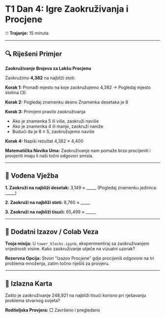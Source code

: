 # T1 Dan 4: Igre Zaokruživanja i Procjene

⏱ **Trajanje:** 15 minuta

---

## 🔍 Riješeni Primjer

**Zaokruživanje Brojeva za Lakšu Procjenu**

Zaokružimo **4,382** na najbliži stoti:

**Korak 1:** Pronađi mjesto na koje zaokružujemo
4,382 → Pogledaj mjesto stotina (3)

**Korak 2:** Pogledaj znamenku desno
Znamenka desetaka je 8

**Korak 3:** Primijeni pravilo zaokruživanja
- Ako je znamenka 5 ili više, zaokruži naviše
- Ako je znamenka 4 ili manje, zaokruži naniže
- Budući da je 8 ≥ 5, zaokružujemo naviše

**Korak 4:** Napiši rezultat
4,382 ≈ 4,400

**Matematička Navika Uma:** Zaokruživanje nam pomaže brzo procijeniti i provjeriti imaju li naši točni odgovori smisla.

---

## 📝 Vođena Vježba

**1. Zaokruži na najbliži desetak:**
3,149 ≈ _____
(Pogledaj znamenku jedinica: _____)

**2. Zaokruži na najbliži stoti:**
8,760 ≈ _____

**3. Zaokruži na najbliži tisući:**
65,499 ≈ _____

---

## 🚀 Dodatni Izazov / Colab Veza

**Tvoja misija:** U `tower_blocks.ipynb`, eksperimentiraj sa zaokruživanjem vrijednosti visine. Kako zaokruživanje utječe na vizualni uzorak?

**Rezervna Opcija:** Stvori "Izazov Procjene" gdje procijeniš odgovore na tri problema množenja, zatim točno riješiš za provjeru.

---

## 🎯 Izlazna Karta

Zašto je zaokruživanje 248,921 na najbliži tisući korisno pri rješavanju problema stvarnog svijeta?

**Roditeljska Provjera:** □ Završeno i pregledano
